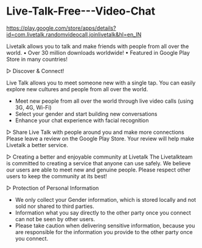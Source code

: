 # Live-Talk-Free---Video-Chat

https://play.google.com/store/apps/details?id=com.livetalk.randomvideocall.joinlivetalk&hl=en_IN

Livetalk allows you to talk and make friends with people from all over the world. 
• Over 30 million downloads worldwide! 
• Featured in Google Play Store in many countries!  

▷ Discover &amp; Connect! 

Live Talk allows you to meet someone new with a single tap.
You can easily explore new cultures and people from all over the world. 
- Meet new people from all over the world through live video calls (using 3G, 4G, Wi-Fi) 
- Select your gender and start building new conversations 
- Enhance your chat experience with facial recognition  

▷ Share Live Talk with people around you and make more connections 
Please leave a review on the Google Play Store. Your review will help make Livetalk a better service.  

▷ Creating a better and enjoyable community at Livetalk 
The Livetalkteam is committed to creating a service that anyone can use safely. We believe our users are able to meet new and genuine people. Please respect other users to keep the community at its best!  

▷ Protection of Personal Information 
- We only collect your Gender information, which is stored locally and not sold nor shared to third parties. 
- Information what you say directly to the other party once you connect can not be seen by other users. 
- Please take caution when delivering sensitive information, because you are responsible for the information you provide to the other party once you connect.



